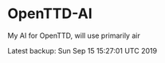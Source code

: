 # OpenTTD-AI
My AI for OpenTTD, will use primarily air

Latest backup: Sun Sep 15 15:27:01 UTC 2019
